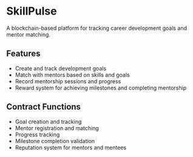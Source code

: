 # SkillPulse

A blockchain-based platform for tracking career development goals and mentor matching.

## Features
- Create and track development goals
- Match with mentors based on skills and goals
- Record mentorship sessions and progress
- Reward system for achieving milestones and completing mentorship

## Contract Functions
- Goal creation and tracking
- Mentor registration and matching
- Progress tracking 
- Milestone completion validation
- Reputation system for mentors and mentees